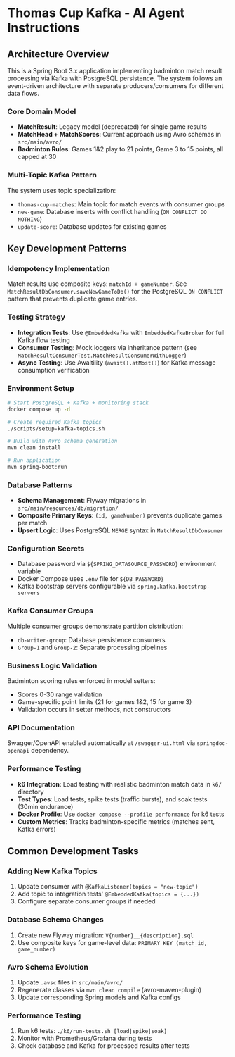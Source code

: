 # Thomas Cup Kafka - AI Agent Instructions

## Architecture Overview
This is a Spring Boot 3.x application implementing badminton match result processing via Kafka with PostgreSQL persistence. The system follows an event-driven architecture with separate producers/consumers for different data flows.

### Core Domain Model
- **MatchResult**: Legacy model (deprecated) for single game results
- **MatchHead + MatchScores**: Current approach using Avro schemas in `src/main/avro/`
- **Badminton Rules**: Games 1&2 play to 21 points, Game 3 to 15 points, all capped at 30

### Multi-Topic Kafka Pattern
The system uses topic specialization:
- `thomas-cup-matches`: Main topic for match events with consumer groups
- `new-game`: Database inserts with conflict handling (`ON CONFLICT DO NOTHING`)
- `update-score`: Database updates for existing games

## Key Development Patterns

### Idempotency Implementation
Match results use composite keys: `matchId + gameNumber`. See `MatchResultDbConsumer.saveNewGameToDb()` for the PostgreSQL `ON CONFLICT` pattern that prevents duplicate game entries.

### Testing Strategy
- **Integration Tests**: Use `@EmbeddedKafka` with `EmbeddedKafkaBroker` for full Kafka flow testing
- **Consumer Testing**: Mock loggers via inheritance pattern (see `MatchResultConsumerTest.MatchResultConsumerWithLogger`)
- **Async Testing**: Use Awaitility (`await().atMost()`) for Kafka message consumption verification

### Environment Setup
```bash
# Start PostgreSQL + Kafka + monitoring stack
docker compose up -d

# Create required Kafka topics
./scripts/setup-kafka-topics.sh

# Build with Avro schema generation
mvn clean install

# Run application
mvn spring-boot:run
```

### Database Patterns
- **Schema Management**: Flyway migrations in `src/main/resources/db/migration/`
- **Composite Primary Keys**: `(id, gameNumber)` prevents duplicate games per match
- **Upsert Logic**: Uses PostgreSQL `MERGE` syntax in `MatchResultDbConsumer`

### Configuration Secrets
- Database password via `${SPRING_DATASOURCE_PASSWORD}` environment variable
- Docker Compose uses `.env` file for `${DB_PASSWORD}`
- Kafka bootstrap servers configurable via `spring.kafka.bootstrap-servers`

### Kafka Consumer Groups
Multiple consumer groups demonstrate partition distribution:
- `db-writer-group`: Database persistence consumers
- `Group-1` and `Group-2`: Separate processing pipelines

### Business Logic Validation
Badminton scoring rules enforced in model setters:
- Scores 0-30 range validation
- Game-specific point limits (21 for games 1&2, 15 for game 3)
- Validation occurs in setter methods, not constructors

### API Documentation
Swagger/OpenAPI enabled automatically at `/swagger-ui.html` via `springdoc-openapi` dependency.

### Performance Testing
- **k6 Integration**: Load testing with realistic badminton match data in `k6/` directory
- **Test Types**: Load tests, spike tests (traffic bursts), and soak tests (30min endurance)
- **Docker Profile**: Use `docker compose --profile performance` for k6 tests
- **Custom Metrics**: Tracks badminton-specific metrics (matches sent, Kafka errors)

## Common Development Tasks

### Adding New Kafka Topics
1. Update consumer with `@KafkaListener(topics = "new-topic")`
2. Add topic to integration tests' `@EmbeddedKafka(topics = {...})`
3. Configure separate consumer groups if needed

### Database Schema Changes
1. Create new Flyway migration: `V{number}__{description}.sql`
2. Use composite keys for game-level data: `PRIMARY KEY (match_id, game_number)`

### Avro Schema Evolution
1. Update `.avsc` files in `src/main/avro/`
2. Regenerate classes via `mvn clean compile` (avro-maven-plugin)
3. Update corresponding Spring models and Kafka configs

### Performance Testing
1. Run k6 tests: `./k6/run-tests.sh [load|spike|soak]`
2. Monitor with Prometheus/Grafana during tests
3. Check database and Kafka for processed results after tests